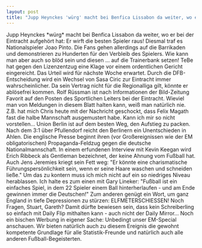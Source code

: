 ```yaml
---
layout: post
title: "Jupp Heynckes 'würg' macht bei Benfica Lissabon da weiter, wo er bei der Eintracht aufgehört hat: Er wirft die besten Spieler raus!"
---
```


Jupp Heynckes \*würg\* macht bei Benfica Lissabon da weiter, wo er bei der Eintracht aufgehört hat: Er wirft die besten Spieler raus! Diesmal traf es Nationalspieler Joao Pinto. Die Fans gehen allerdings auf die Barrikaden und demonstrieren zu Hunderten für den Verbleib des Spielers. Wie kann man aber auch so blöd sein und diesen ... auf die Trainerbank setzen! TeBe hat gegen den Lizenzentzug eine Klage vor einem ordentlichen Gericht eingereicht. Das Urteil wird für nächste Woche erwartet. Durch die DFB-Entscheidung wird ein Wechsel von Sasa Ciric zur Eintracht immer wahrscheinlicher. Da sein Vertrag nicht für die Regionalliga gilt, könnte er ablösefrei kommen. Rolf Rüssman ist nach Informationen der Bild-Zeitung Favorit auf den Posten des Sportlichen Leiters bei der Eintracht. Wieviel man von Meldungen in diesem Blatt halten kann, weiß man natürlich nie. Z.B. hat mich Chris heute mit der Nachricht geschockt, dass Felix Magath fast die halbe Mannschaft ausgemustert habe. Kann ich mir so nicht vorstellen... Union Berlin ist auf dem besten Weg, den Aufstieg zu packen. Nach dem 3:1 über Pfullendorf reicht den Berlinern ein Unentschieden in Ahlen. Die englische Presse beginnt ihren (vor Großereignissen wie der EM obligatorischen) Propaganda-Feldzug gegen die deutsche Nationalmannschaft. In einem erfundenen Interview mit Kevin Keegan wird Erich Ribbeck als Gentleman bezeichnet, der keine Ahnung vom Fußball hat. Auch Jens Jeremies kriegt sein Fett weg: "Er könnte eine charismatische Führungspersönlichkeit sein, wenn er seine Haare waschen und schneiden ließe." Um das zu kontern muss ich mich nicht auf ein so niedriges Niveau herablassen. Ich halte es zum einen mit Gary Lineker: "Fußball ist ein einfaches Spiel, in dem 22 Spieler einem Ball hinterherlaufen - und am Ende gewinnen immer die Deutschen!" Zum anderen genügt ein Wort, um ganz England in tiefe Depressionen zu stürzen: ELFMETERSCHIESSEN! Noch Fragen, Stuart, Gareth? Damit dürfte bewiesen sein, dass kein Schreiberling so einfach mit Daily Flip mithalten kann - auch nicht der Daily Mirror... Noch ein bischen Werbung in eigener Sache: Unbedingt unser EM-Special anschauen. Wir bieten natürlich auch zu diesem Ereignis die gewohnt kompetente Grundlage für alle Statistik-Freunde und natürlich auch alle anderen Fußball-Begeisterten.
